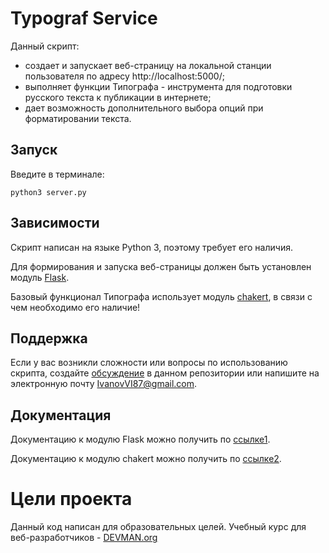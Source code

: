 # Typograf Service

Данный скрипт:
* создает и запускает веб-страницу на локальной станции пользователя по адресу http://localhost:5000/;
* выполняет функции Типографа - инструмента для подготовки русского текста к публикации в интернете;
* дает возможность дополнительного выбора опций при форматировании текста.

## Запуск

Введите в терминале:

    python3 server.py

## Зависимости

Скрипт написан на языке Python 3, поэтому требует его наличия.

Для формирования и запуска веб-страницы должен быть установлен модуль [Flask][].

Базовый функционал Типографа использует модуль [chakert][], в связи с чем необходимо его наличие!

## Поддержка

Если у вас возникли сложности или вопросы по использованию скрипта, создайте 
[обсуждение][] в данном репозитории или напишите на электронную почту 
<IvanovVI87@gmail.com>.

## Документация

Документацию к модулю Flask можно получить по [ссылке1][].

Документацию к модулю chakert можно получить по [ссылке2][].

# Цели проекта

Данный код написан для образовательных целей. Учебный курс для веб-разработчиков - [DEVMAN.org](https://devman.org)

[Flask]: https://pypi.python.org/pypi/Flask/0.12.2
[chakert]: https://pypi.python.org/pypi/chakert/0.2.1
[обсуждение]: https://github.com/santax666/23_typograf/issues
[ссылке1]: http://flask.pocoo.org/docs/0.11/quickstart/
[ссылке2]: https://github.com/Harut/chakert
